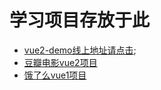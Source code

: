# 学习项目存放于此
* [vue2-demo线上地址请点击](http://BestDingSheng.github.io/Learn-and-Share/LearnProject/Vue2-demo/lib/index.html);
* [豆瓣电影vue2项目](vue2.x-douban)
* [饿了么vue1项目](vue-ele)